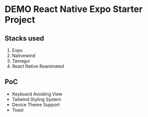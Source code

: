 # DEMO React Native Expo Starter Project

## Stacks used
1. Expo
2. Nativewind
3. Tamagui
4. React Native Reanimated

## PoC
- Keyboard Avoiding View
- Tailwind Styling System
- Device Theme Support
- Toast   
